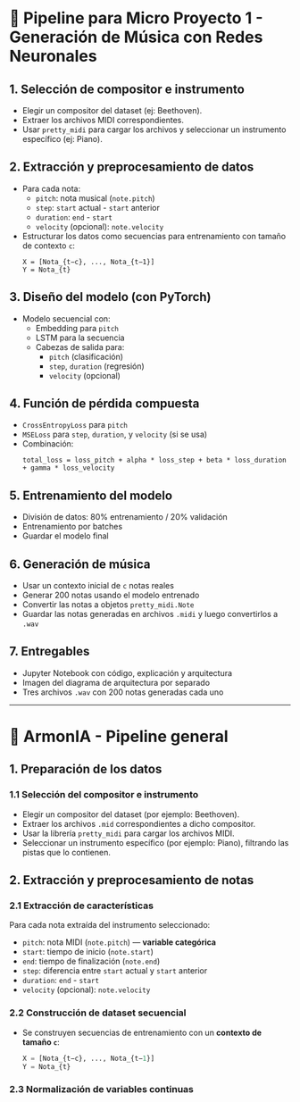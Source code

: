 
# 🎼 Pipeline para Micro Proyecto 1 - Generación de Música con Redes Neuronales

## 1. Selección de compositor e instrumento
- Elegir un compositor del dataset (ej: Beethoven).
- Extraer los archivos MIDI correspondientes.
- Usar `pretty_midi` para cargar los archivos y seleccionar un instrumento específico (ej: Piano).

## 2. Extracción y preprocesamiento de datos
- Para cada nota:
  - `pitch`: nota musical (`note.pitch`)
  - `step`: `start` actual - `start` anterior
  - `duration`: `end` - `start`
  - `velocity` (opcional): `note.velocity`
- Estructurar los datos como secuencias para entrenamiento con tamaño de contexto `c`:
  ```
  X = [Nota_{t−c}, ..., Nota_{t−1}]
  Y = Nota_{t}
  ```

## 3. Diseño del modelo (con PyTorch)
- Modelo secuencial con:
  - Embedding para `pitch`
  - LSTM para la secuencia
  - Cabezas de salida para:
    - `pitch` (clasificación)
    - `step`, `duration` (regresión)
    - `velocity` (opcional)
  
## 4. Función de pérdida compuesta
- `CrossEntropyLoss` para `pitch`
- `MSELoss` para `step`, `duration`, y `velocity` (si se usa)
- Combinación:
  ```
  total_loss = loss_pitch + alpha * loss_step + beta * loss_duration + gamma * loss_velocity
  ```

## 5. Entrenamiento del modelo
- División de datos: 80% entrenamiento / 20% validación
- Entrenamiento por batches
- Guardar el modelo final

## 6. Generación de música
- Usar un contexto inicial de `c` notas reales
- Generar 200 notas usando el modelo entrenado
- Convertir las notas a objetos `pretty_midi.Note`
- Guardar las notas generadas en archivos `.midi` y luego convertirlos a `.wav`

## 7. Entregables
- Jupyter Notebook con código, explicación y arquitectura
- Imagen del diagrama de arquitectura por separado
- Tres archivos `.wav` con 200 notas generadas cada uno

--- 

# 🎼 ArmonIA - Pipeline general

## 1. Preparación de los datos

### 1.1 Selección del compositor e instrumento
- Elegir un compositor del dataset (por ejemplo: Beethoven).
- Extraer los archivos `.mid` correspondientes a dicho compositor.
- Usar la librería `pretty_midi` para cargar los archivos MIDI.
- Seleccionar un instrumento específico (por ejemplo: Piano), filtrando las pistas que lo contienen.

## 2. Extracción y preprocesamiento de notas

### 2.1 Extracción de características
Para cada nota extraída del instrumento seleccionado:
- `pitch`: nota MIDI (`note.pitch`) — **variable categórica**
- `start`: tiempo de inicio (`note.start`)
- `end`: tiempo de finalización (`note.end`)
- `step`: diferencia entre `start` actual y `start` anterior
- `duration`: `end` - `start`
- `velocity` (opcional): `note.velocity`


### 2.2 Construcción de dataset secuencial
- Se construyen secuencias de entrenamiento con un **contexto de tamaño `c`**:
  ```python
  X = [Nota_{t−c}, ..., Nota_{t−1}]
  Y = Nota_{t}
  ```

### 2.3 Normalización de variables continuas

